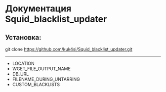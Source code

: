 # Документация Squid_blacklist_updater

## Установка:
git clone https://github.com/kuk4si/Squid_blacklist_updater.git
___
- LOCATION
- WGET_FILE_OUTPUT_NAME
- DB_URL
- FILENAME_DURING_UNTARRING
- CUSTOM_BLACKLISTS

